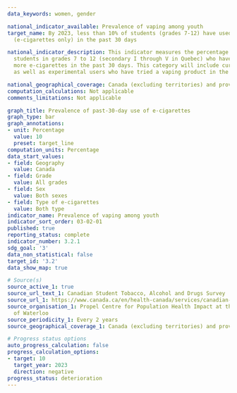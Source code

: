 ```yaml
---
data_keywords: women, gender

national_indicator_available: Prevalence of vaping among youth
target_name: By 2023, less than 10% of students (grades 7-12) have used a vaping product
  (e-cigarettes only) in the past 30 days

national_indicator_description: This indicator measures the percentage of Canadian
  students in grades 7 to 12 (secondary I through V in Quebec) who have used one or
  more e-cigarettes in the past 30 days. This category will include current users
  as well as experimental users who have tried a vaping product in the past 30 days.

national_geographical_coverage: Canada (excluding territories) and provinces
computation_calculations: Not applicable
comments_limitations: Not applicable

graph_title: Prevalence of past-30-day use of e-cigarettes
graph_type: bar
graph_annotations:
- unit: Percentage
  value: 10
  preset: target_line
computation_units: Percentage
data_start_values:
- field: Geography
  value: Canada
- field: Grade
  value: All grades
- field: Sex
  value: Both sexes
- field: Type of e-cigarettes
  value: Both type
indicator_name: Prevalence of vaping among youth
indicator_sort_order: 03-02-01
published: true
reporting_status: complete
indicator_number: 3.2.1
sdg_goal: '3'
data_non_statistical: false
target_id: '3.2'
data_show_map: true

# Source(s)
source_active_1: true
source_url_text_1: Canadian Student Tobacco, Alcohol and Drugs Survey
source_url_1: https://www.canada.ca/en/health-canada/services/canadian-student-tobacco-alcohol-drugs-survey.html
source_organisation_1: Propel Centre for Population Health Impact at the University
  of Waterloo
source_periodicity_1: Every 2 years
source_geographical_coverage_1: Canada (excluding territories) and provinces

# Progress status options
auto_progress_calculation: false
progress_calculation_options:
- target: 10
  target_year: 2023
  direction: negative
progress_status: deterioration
---
```


